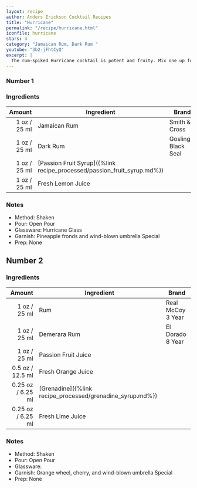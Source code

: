 ```yaml
---
layout: recipe
author: Anders Erickson Cocktail Recipes
title: "Hurricane"
permalink: "/recipe/hurricane.html"
iconfile: hurricane
stars: 4
category: "Jamaican Rum, Dark Rum "
youtube: "3b2-jFhtCyQ"
excerpt: |
  The rum-spiked Hurricane cocktail is potent and fruity. Mix one up for a trip to New Orleans without the plane ticket.
---
```


<div class="subrecipe" markdown="1">

### Number 1

### Ingredients

| Amount | Ingredient                                                    | Brand                |
| -----: | ------------------------------------------------------------- | -------------------- |
|   1 oz / 25 ml | Jamaican Rum                                                  | Smith & Cross        |
|   1 oz / 25 ml | Dark Rum                                                      | Gosling's Black Seal |
|   1 oz / 25 ml | [Passion Fruit Syrup]({%link recipe_processed/passion_fruit_syrup.md%}) |
|   1 oz / 25 ml | Fresh Lemon Juice                                             |

### Notes

- Method: Shaken
- Pour: Open Pour
- Glassware: Hurricane Glass
- Garnish: Pineapple fronds and wind-blown umbrella Special
- Prep: None

</div>
<div class="subrecipe" markdown="1">

## Number 2

### Ingredients

|  Amount | Ingredient                                      | Brand             |
| ------: | ----------------------------------------------- | ----------------- |
|    1 oz / 25 ml | Rum                                             | Real McCoy 3 Year |
|    1 oz / 25 ml | Demerara Rum                                    | El Dorado 8 Year  |
|    1 oz / 25 ml | Passion Fruit Juice                             |
|  0.5 oz / 12.5 ml | Fresh Orange Juice                              |
| 0.25 oz / 6.25 ml | [Grenadine]({%link recipe_processed/grenadine_syrup.md%}) |
| 0.25 oz / 6.25 ml | Fresh Lime Juice                                |

### Notes

- Method: Shaken
- Pour: Open Pour
- Glassware:
- Garnish: Orange wheel, cherry, and wind-blown umbrella Special
- Prep: None

</div>
